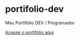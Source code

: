 # portifolio-dev
Meu Portifólio DEV / Programador

<a href="site.html">Acesse o portifólio aqui</a>

